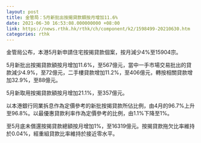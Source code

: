 ```yaml
---
layout: post
title: 金管局：5月新批出按揭貸款額按月增加11.6%
date: 2021-06-30 16:53:08.000000000 +08:00
link: https://news.rthk.hk/rthk/ch/component/k2/1598499-20210630.htm
categories: rthk
---
```


金管局公布，本港5月新申請住宅按揭貸款個案，按月減少4%至15904宗。

5月新批出按揭貸款額按月增加11.6%，至567億元，當中一手市場交易批出的貸款減少4.9%，至72億元，二手樓貸款增加11.2%，至406億元，轉按相關貸款增加32.9%，至88億元。

5月新取用按揭貸款額按月增加21.1%，至357億元。

以本港銀行同業拆息作為定價參考的新批按揭貸款所佔比例，由4月的96.7%上升至96.8%。以最優惠貸款利率作為定價參考的比例，由1.1%下降至1%。

至5月底未償還按揭貸款總額按月增加1%，至16319億元。按揭貸款拖欠比率維持於0.04%，經重組貸款比率維持於接近零水平。
